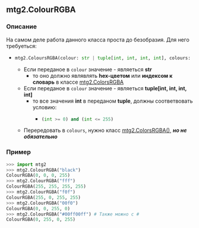 ## mtg2.ColourRGBA
### Описание
На самом деле работа данного класса проста до безобразия. Для него требуеться:
- ```python 
  mtg2.ColoursRGBA(colour: str | tuple[int, int, int, int], colours: Optional[ColorsRGBA]=None)
  ```
    - Если переданое в `colour` значение - являеться **str**
        - то оно должно являвлять **hex-цветом** или **индексом к словарь** в классе [mtg2.ColorsRGBA](https://github.com/romanin-rf/mtg.py/blob/main/tutorials/mtg2/ColoursRGBA.md)
    - Если переданое в `colour` значение - являеться **tuple[int, int, int, int]**
        - то все значения **int** в переданом **tuple**, должны соответвовать условию:
            - ```python
              (int >= 0) and (int <= 255)
              ```
    - Перередовать в `colours`, нужно класс [mtg2.ColorsRGBA()](https://github.com/romanin-rf/mtg.py/blob/main/tutorials/mtg2/ColoursRGBA.md), ***но не обязательно***

### Пример
```python
>>> import mtg2
>>> mtg2.ColourRGBA("black")
ColourRGBA(0, 0, 0, 255)
>>> mtg2.ColourRGBA("fff")
ColourRGBA(255, 255, 255, 255)
>>> mtg2.ColourRGBA("f0f")
ColourRGBA(255, 0, 255, 255)
>>> mtg2.ColourRGBA("00f0")
ColourRGBA(0, 0, 255, 0)
>>> mtg2.ColourRGBA("#00ff00ff") # Также можно с #
ColourRGBA(0, 255, 0, 255)
```
